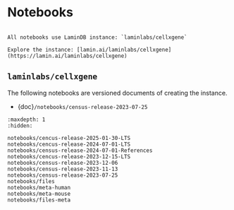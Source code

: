 # Notebooks

```{note}

All notebooks use LaminDB instance: `laminlabs/cellxgene`

Explore the instance: [lamin.ai/laminlabs/cellxgene](https://lamin.ai/laminlabs/cellxgene)
```

## `laminlabs/cellxgene`

The following notebooks are versioned documents of creating the instance.

- {doc}`/notebooks/census-release-2023-07-25`

```{toctree}
:maxdepth: 1
:hidden:

notebooks/cencus-release-2025-01-30-LTS
notebooks/cencus-release-2024-07-01-LTS
notebooks/census-release-2024-07-01-References
notebooks/cencus-release-2023-12-15-LTS
notebooks/census-release-2023-12-06
notebooks/census-release-2023-11-13
notebooks/census-release-2023-07-25
notebooks/files
notebooks/meta-human
notebooks/meta-mouse
notebooks/files-meta
```
